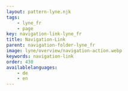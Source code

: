 ```yaml
---
layout: pattern-lyne.njk
tags: 
    - lyne_fr
    - page
key: navigation-link-lyne_fr
title: Navigation-Link
parent: navigation-folder-lyne_fr
image: lyne/overview/navigation-action.webp
keywords: navigation-link
order: 430
availablelanguages: 
    - de
    - en
---
```

